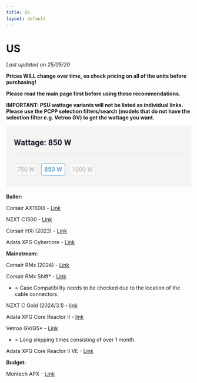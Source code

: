```yaml
---
title: US
layout: default
---
```


# US

*Last updated on 25/05/20*

**Prices WILL change over time, so check pricing on all of the units before purchasing!**

**Please read the main page first before using these recommendations.**

**IMPORTANT: PSU wattage variants will not be listed as individual links. Please use the PCPP selection filters/search (models that do not have the selection filter e.g. Vetroo GV) to get the wattage you want.**

![wattageselection](Screenshot_20250506-224510.png)

**Baller:**

Corsair AX1600i - [Link](https://pcpartpicker.com/product/cJbwrH/corsair-ax1600i-1600-w-80-titanium-certified-fully-modular-atx-power-supply-cp-9020087-na)

NZXT C1500 - [Link](https://pcpartpicker.com/product/RLZXsY/nzxt-c1500-1500-w-80-platinum-certified-fully-modular-atx-power-supply-pa-5p1bb-us)

Corsair HXi (2023) - [Link](https://pcpartpicker.com/product/fFbRsY/corsair-hx1500i-2023-1500-w-80-platinum-certified-fully-modular-atx-power-supply-cp-9020261-na)

Adata XPG Cybercore - [Link](https://pcpartpicker.com/product/FChv6h/adata-xpg-cybercore-ii-1300-w-80-platinum-certified-fully-modular-atx-power-supply-cybercoreii1300p-bkcus)

**Mainstream:**

Corsair RMx (2024) - [Link](https://pcpartpicker.com/product/vY4Zxr/corsair-rm850x-2024-850-w-fully-modular-atx-power-supply-cp-9020270-na)

Corsair RMx Shift* - [Link](https://pcpartpicker.com/product/bGJp99/corsair-rm750x-shift-750-w-80-gold-certified-fully-modular-side-interface-atx-power-supply-cp-9020251-na)

* = Case Compatibility needs to be checked due to the location of the cable connectors.

NZXT C Gold (2024/3.1) - [link](https://pcpartpicker.com/product/qDLdnQ/nzxt-c850-2024-850-w-80-gold-certified-fully-modular-atx-power-supply-pa-8g2bb-us)

Adata XPG Core Reactor II - [link](https://pcpartpicker.com/product/zfGhP6/adata-xpg-core-reactor-ii-750-w-80-gold-certified-fully-modular-atx-power-supply-corereactorii750g-bkcus)

Vetroo GV/G5* - [Link](https://pcpartpicker.com/product/zNzp99/vetroo-50315153244479-850-w-80-gold-certified-fully-modular-atx-power-supply-50315153244479)

* = Long shipping times consisting of over 1 month.

Adata XPG Core Reactor II VE - [Link](https://pcpartpicker.com/product/dLTZxr/adata-xpg-core-reactor-ii-ve-750-w-80-gold-certified-fully-modular-atx-power-supply-corereactoriive750g-bkcus)

**Budget:**

Montech APX - [Link](https://pcpartpicker.com/product/hcbypg/montech-apx-650-w-80-certified-atx-power-supply-apx-650w)


